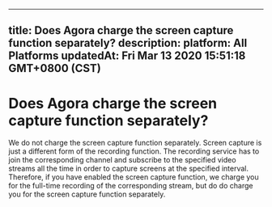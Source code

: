 
---
title: Does Agora charge the screen capture function separately?
description: 
platform: All Platforms
updatedAt: Fri Mar 13 2020 15:51:18 GMT+0800 (CST)
---
# Does Agora charge the screen capture function separately?
We do not charge the screen capture function separately. Screen capture is just a different form of the recording function. The recording service has to join the corresponding channel and subscribe to the specified video streams all the time in order to capture screens at the specified interval. Therefore, if you have enabled the screen capture function, we charge you for the full-time recording of the corresponding stream, but do do charge you for the screen capture function separately. 

